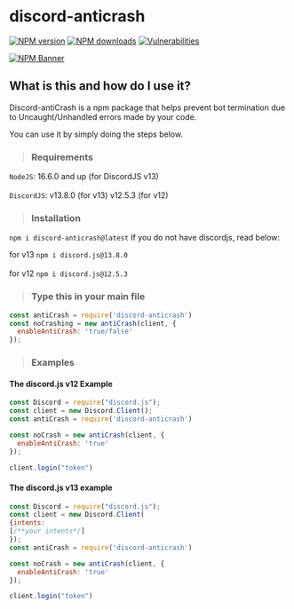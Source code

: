 # discord-anticrash
  <p>
    <a href="https://www.npmjs.com/package/discord-anticrash"><img src="https://img.shields.io/npm/v/discord-anticrash" alt="NPM version" /></a>
    <a href="https://www.npmjs.com/package/discord-anticrash"><img src="https://img.shields.io/npm/dt/discord-anticrash" alt="NPM downloads" /></a>
    <a href="https://www.npmjs.com/package/discord-anticrash"><img src="https://img.shields.io/snyk/vulnerabilities/npm/discord-anticrash?color=success&label=package%20vulnerabilities&logo=snyk&logoColor=red" alt="Vulnerabilities" /></a>

  </p>
  <p>
    <a href="https://www.npmjs.com/package/discord-anticrash"><img src="https://nodei.co/npm/discord-anticrash.png?downloads=true&stars=true" alt="NPM Banner"></a>
  </p>
  
## What is this and how do I use it?

Discord-antiCrash is a npm package that helps prevent bot termination due to Uncaught/Unhandled errors made by your code. 

You can use it by simply doing the steps below.

>### Requirements
  `NodeJS`: 16.6.0 and up (for DiscordJS v13)
  <br></br>
`DiscordJS`: v13.8.0 (for v13) v12.5.3 (for v12)

>### Installation

`npm i discord-anticrash@latest`
If you do not have discordjs, read below:

for v13 `npm i discord.js@13.8.0` <br></br>
for v12 `npm i discord.js@12.5.3`

>### Type this in your main file
```js
const antiCrash = require('discord-anticrash')
const noCrashing = new antiCrash(client, {
  enableAntiCrash: 'true/false'
});
```

>### Examples
#### The discord.js v12 Example
```js
const Discord = require("discord.js");
const client = new Discord.Client();
const antiCrash = require('discord-anticrash')

const noCrash = new antiCrash(client, {
  enableAntiCrash: 'true'
});

client.login("token")
```
#### The discord.js v13 example
```js
const Discord = require("discord.js");
const client = new Discord.Client(
{intents:
[/**your intents*/]
});
const antiCrash = require('discord-anticrash')

const noCrash = new antiCrash(client, {
  enableAntiCrash: 'true'
});

client.login("token")
```
